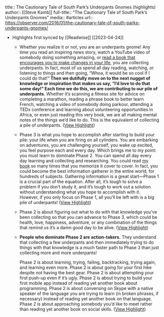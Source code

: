 title:: The Cautionary Tale of South Park’s Underpants Gnomes (highlights)
author:: [[Steve Kamb]]
full-title:: "The Cautionary Tale of South Park’s Underpants Gnomes"
media:: #articles
url:: https://observer.com/2016/01/the-cautionary-tale-of-south-parks-underpants-gnomes/

- Highlights first synced by [[Readwise]] [[2023-04-24]]
	- Whether you realize it or not, you are an underpants gnome! Any time you read an inspiring news story, watch a YouTube video of somebody doing something amazing, or [read a book that encourages you to make changes in your life](http://www.amazon.com/Level-Your-Life-Adventure-Happiness/dp/1623365406/), you are collecting underpants. In fact, most of us spend all day reading, watching, or listening to things and then going, “Whoa, it would be so cool if I could do that!” **Then we dutifully move on to the next nugget of knowledge or inspiration that makes us say, “I’d love to do that some day!” Each time we do this, we are contributing to our pile of underpants**. Whether it’s scanning a fitness site for advice on completing a marathon, reading a phrase book to better learn French, watching a video of somebody doing parkour, attending a TEDx conference and learning about volunteering opportunities in Africa, or even just reading this very book, we are all making mental notes of the things we’d like to do. This is the equivalent of collecting a pile of underpants. ([View Highlight](https://read.readwise.io/read/01gyth9a6ktz7y1t7w14rqrv3s))
	- Phase 3 is what you hope to accomplish after starting to build your pile: your life when you are firing on all cylinders. You are embarking on adventures, you are challenging yourself, you wake up excited, you feel purpose each and every day. Which brings me to my point: you must learn to dominate Phase 2. You can spend all day every day learning and collecting and researching. You could read [my book](http://www.amazon.com/Level-Your-Life-Adventure-Happiness/dp/1623365406/) so many times that you memorize it cover to cover. In fact, you could become the best information gatherer in the entire world, for hundreds of subjects. Gathering information is a great start—Phase 1 is a crucial part of the equation. After all, it’s tough to solve a problem if you don’t study it, and it’s tough to work out a solution without understanding what you hope to accomplish with it. However, if you only focus on Phase 1, all you’ll be left with is a big pile of underpants! ([View Highlight](https://read.readwise.io/read/01gytha8tswttzmhqms43zfqmn))
	- Phase 2 is about figuring out what to do with that knowledge you’ve been collecting so that you can advance to Phase 3, which could be health, love, happiness, adventure, or any combination of the things that remind us it’s a damn good day to be alive. ([View Highlight](https://read.readwise.io/read/01gythan3fdq4yz8mz0m557skd))
	- **People who dominate Phase 2 are action-takers.** They understand that collecting a few underpants and then immediately trying to do things with that knowledge is a much faster path to Phase 3 than just collecting more and more underpants!
	  
	  Phase 2 is about learning, trying, failing, backtracking, trying again, and learning even more. Phase 2 is about going for your first hike despite not having the best gear. Phase 2 is about attempting your first push-up even if it’s ugly. Phase 2 is about trying to build your first mobile app instead of reading yet another book about programming. Phase 2 is about conversing on Skype with a native speaker of the language you are trying to learn (in broken phrases, if necessary) instead of reading yet another book on that language. Phase 2 is about approaching somebody you’d like to meet rather than reading yet another book on social skills. ([View Highlight](https://read.readwise.io/read/01gythbrzzcp5tjr864v415exk))